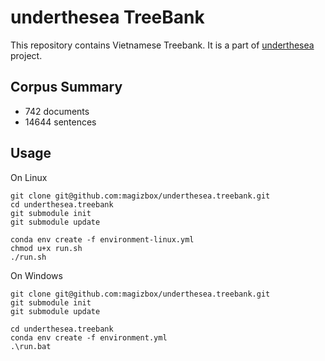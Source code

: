 # underthesea TreeBank

This repository contains Vietnamese Treebank. It is a part of [underthesea](https://github.com/magizbox/underthesea) project.

## Corpus Summary

* 742 documents
* 14644 sentences

## Usage

On Linux

```
git clone git@github.com:magizbox/underthesea.treebank.git
cd underthesea.treebank
git submodule init
git submodule update

conda env create -f environment-linux.yml
chmod u+x run.sh
./run.sh
```

On Windows

```
git clone git@github.com:magizbox/underthesea.treebank.git
git submodule init
git submodule update

cd underthesea.treebank
conda env create -f environment.yml
.\run.bat
```

